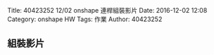 Title: 40423252  12/02 onshape 連桿組裝影片
Date: 2016-12-02 12:08
Category: onshape HW
Tags: 作業
Author: 40423252




<!-- PELICAN_END_SUMMARY -->


## 組裝影片



